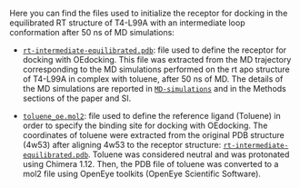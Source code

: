 Here you can find the files used to initialize the receptor for docking in the equilibrated RT structure of T4-L99A with an intermediate loop conformation after 50 ns of MD simulations:

- [`rt-intermediate-equilibrated.pdb`](rt-intermediate-equilibrated.pdb): file used to define the receptor for docking with OEdocking. This file was extracted from the MD trajectory corresponding to the MD simulations performed on the rt apo structure of T4-L99A in complex with toluene, after 50 ns of MD. The details of the MD simulations are reported in [`MD-simulations`](../../../MD-simulations/MD_with_3_loop_conformations) and in the Methods sections of the paper and SI.


- [`toluene_oe.mol2`](toluene_oe.mol2): file used to define the reference ligand (Toluene) in order to specify the binding site for docking with OEdocking. The coordinates of toluene were extracted from the original PDB structure (4w53) after aligning 4w53 to the receptor structure: [`rt-intermediate-equilibrated.pdb`](rt-intermediate-equilibrated.pdb). Toluene was considered neutral and was protonated using Chimera 1.12. Then, the PDB file of toluene was converted to a mol2 file using OpenEye toolkits (OpenEye Scientific Software).
